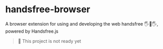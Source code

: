 # handsfree-browser
A browser extension for using and developing the web handsfree 🖐👀🖐, powered by Handsfree.js

> 🚨 This project is not ready yet